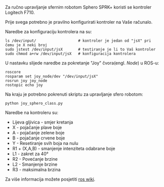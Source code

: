 Za ručno upravljanje sfernim robotom Sphero SPRK+ koristi se kontroler Logitech F710.

Prije svega potrebno je pravilno konfigurirati kontroler na Vaše računalo.

Naredbe za konfiguraciju kontrolera na su:
```
ls /dev/input/                   # kontroler je jedan od "jsX" pri čemu je X neki broj
sudo jstest /dev/input/jsX       # testiranje je li to Vaš kontroler
sudo chmod a+rw /dev/input/jsX   # konfiguracija kontrolera
```

U nastavku slijede naredbe za pokretanje "Joy" čvora(engl. *Node*) u ROS-u:
```
roscore
rosparam set joy_node/dev "/dev/input/jsX"
rosrun joy joy_node
rostopic echo joy
```
Na kraju je potrebno pokrenuti skriptu za upravljanje sfero robotom:
```
python joy_sphero_class.py
```

Naredbe na kontroleru su:
- Lijeva gljivica - smjer kretanja
- X - pojačanje plave boje
- A - pojačanje zelene boje
- B - pojačanje crvene boje
- Y - Resetiranje svih boja na nulu
- R1 + (X,A,B) - smanjenje intenziteta odabrane boje
- L1 - zakret za 40° 
- R2 - Povećanje brzine
- L2 - Smanjenje brzine
- R3 - maksimalna brzina


Za više informacija možete posjetiti [ros wiki](http://wiki.ros.org/joy).
